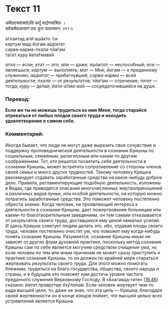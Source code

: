 # Текст 11

अथैतदप्यशक्तोऽसि कर्तुं मद्योगमाश्रितः ।  
सर्वकर्मफलत्यागं ततः कुरु यतात्मवान् ॥११॥

атхаитад апй аш́акто ’си  
картум̇ мад-йогам а̄ш́ритат̣  
сарва-карма-пхала-тйа̄гам̇  
татат̣ куру йата̄тмава̄н

_атха_ — если; _этат_ — это; _апи_ — даже; _аш́актат̣_ — неспособный; _аси_ — являешься; _картум_ — выполнять; _мат_ — Мне; _йогам_ — к преданному служению; _а̄ш́ритат̣_ — прибегнувший; _сарва-карма_ — всей деятельности; _пхала_ — от результатов; _тйа̄гам_ — отречение; _татат̣_ — тогда; _куру_ — делай; _йата-а̄тма-ва̄н_ — сосредоточившийся на душе.

### Перевод:

**Если же ты не можешь трудиться во имя Меня, тогда старайся отрекаться от любых плодов своего труда и находить удовлетворение в самом себе.**

### Комментарий:

Иногда бывает, что люди не могут даже выразить свое сочувствие и поддержку проповеднической деятельности в сознании Кришны по социальным, семейным, религиозным или каким-то другим соображениям. Тот, кто решится посвятить себя деятельности в сознании Кришны, может встретить сопротивление со стороны членов своей семьи и много других трудностей. Такому человеку Кришна рекомендует отдавать заработанные средства на какое-нибудь доброе дело. Правила, регламентирующие подобную деятельность, изложены в Ведах, где приводятся описания многочисленных жертвоприношений и различных видов _пуньи,_ или особой деятельности, на которую можно потратить заработанные средства. Это поможет человеку постепенно обрести знание. Когда человек, не проявляющий интереса к деятельности в сознании Кришны, дает пожертвования больницам или каким-то благотворительным заведениям, он тем самым отказывается от результатов своего труда, доставшихся ему ценой немалых усилий. И здесь Кришна советует людям делать это, ибо, отдавая плоды своего труда, человек постепенно очистит ум, что поможет ему когда-нибудь понять сознание Кришны. Разумеется, сознание Кришны никак не зависит от других форм духовной практики, поскольку метод сознания Кришны сам по себе является могучим средством очищения ума, но если человек по тем или иным причинам не может сразу приступить к практике сознания Кришны, то он должен по крайней мере стараться жертвовать результаты своего труда. Для этого можно помогать ближним, трудиться на благо государства, общества, своего народа и страны, и в будущем это поможет нам достичь уровня чистого преданного служения Верховному Господу. В «Бхагавад-гите» ([18.46](../18/46.md)) сказано: _йатат̣ правр̣ттир бхӯта̄на̄м_. Если человек жертвует чем-то ради высшей цели, то, даже не зная, что эта цель — Кришна, благодаря своей жертвенности он в конце концов поймет, что высшей целью всех устремлений является Кришна.